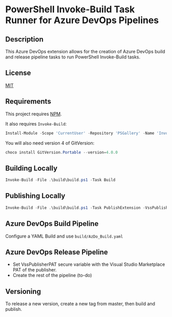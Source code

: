 # PowerShell Invoke-Build Task Runner for Azure DevOps Pipelines

## Description

This Azure DevOps extension allows for the creation of Azure DevOps build and release pipeline tasks to run PowerShell Invoke-Build tasks.

## License

[MIT](./LICENSE)

## Requirements

This project requires [NPM](https://www.npmjs.com/get-npm).

It also requires `Invoke-Build`:

```powershell
Install-Module -Scope 'CurrentUser' -Repository 'PSGallery' -Name 'InvokeBuild' -MinimumVersion 5.4.1
```

You will also need version 4 of GitVersion:

```powershell
choco install GitVersion.Portable --version=4.0.0
```

## Building Locally

```powershell
Invoke-Build -File .\build\build.ps1 -Task Build
```

## Publishing Locally

```powershell
Invoke-Build -File .\build\build.ps1 -Task PublishExtension -VssPublisherPAT $VssPublisherPAT
```

## Azure DevOps Build Pipeline

Configure a YAML Build and use `build/AzDo_Build.yaml`

## Azure DevOps Release Pipeline

* Set VssPublisherPAT secure variable with the Visual Studio Marketplace PAT of the publisher.
* Create the rest of the pipeline (to-do)

## Versioning

To release a new version, create a new tag from master, then build and publish.

